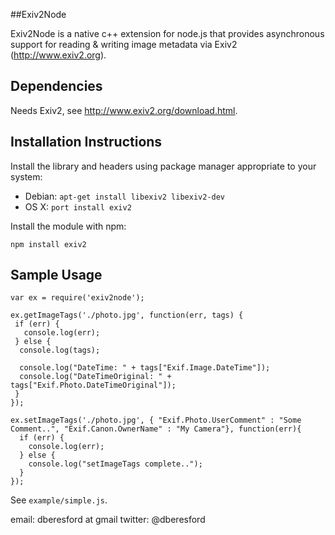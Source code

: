 
##Exiv2Node

Exiv2Node is a native c++ extension for node.js that provides asynchronous support for reading & writing image metadata via Exiv2 (http://www.exiv2.org).

## Dependencies

Needs Exiv2, see http://www.exiv2.org/download.html.

## Installation Instructions

Install the library and headers using package manager appropriate to your system:

  - Debian: `apt-get install libexiv2 libexiv2-dev`
  - OS X: `port install exiv2`

Install the module with npm:

    npm install exiv2

## Sample Usage

    var ex = require('exiv2node');

    ex.getImageTags('./photo.jpg', function(err, tags) {
     if (err) {
       console.log(err);
     } else {
      console.log(tags);

      console.log("DateTime: " + tags["Exif.Image.DateTime"]);
      console.log("DateTimeOriginal: " + tags["Exif.Photo.DateTimeOriginal"]);
     }
    });

    ex.setImageTags('./photo.jpg', { "Exif.Photo.UserComment" : "Some Comment..", "Exif.Canon.OwnerName" : "My Camera"}, function(err){
      if (err) {
        console.log(err);
      } else {
        console.log("setImageTags complete..");
      }
    });

See `example/simple.js`.

email: dberesford at gmail
twitter: @dberesford
